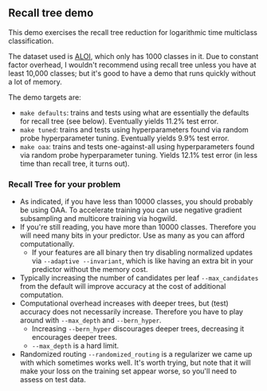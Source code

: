 Recall tree demo
-------------------------------

This demo exercises the recall tree reduction for logarithmic time 
multiclass classification.

The dataset used is [ALOI](http://aloi.science.uva.nl/), which only
has 1000 classes in it.  Due to constant factor overhead, I wouldn't 
recommend using recall tree unless you have at least 10,000 classes;
but it's good to have a demo that runs quickly without a lot of memory.

The demo targets are:
- `make defaults`: trains and tests using what are essentially the defaults for recall tree (see below).  Eventually yields 11.2% test error.
- `make tuned`: trains and tests using hyperparameters found via random probe hyperparameter tuning.  Eventually yields 9.9% test error.
- `make oaa`: trains and tests one-against-all using hyperparameters found via random probe hyperparameter tuning.  Yields 12.1% test error (in less time than recall tree, it turns out).

### Recall Tree for your problem ###

- As indicated, if you have less than 10000 classes, you should probably be using OAA.  To accelerate training you can use negative gradient subsampling and multicore training via hogwild.
- If you're still reading, you have more than 10000 classes.  Therefore you will need many bits in your predictor.  Use as many as you can afford computationally.  
  - If your features are all binary then try disabling normalized updates via `--adaptive --invariant`, which is like having an extra bit in your predictor without the memory cost.
- Typically increasing the number of candidates per leaf `--max_candidates` from the default will improve accuracy at the cost of additional computation.
- Computational overhead increases with deeper trees, but (test) accuracy does not necessarily increase.  Therefore you have to play around with `--max_depth` and `--bern_hyper`.
  - Increasing `--bern_hyper` discourages deeper trees, decreasing it encourages deeper trees.  
  - `--max_depth` is a hard limit.
- Randomized routing `--randomized_routing` is a regularizer we came up with which sometimes works well.  It's worth trying, but note that it will make your loss on the training set appear worse, so you'll need to assess on test data.
